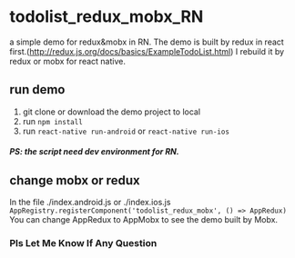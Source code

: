 # todolist_redux_mobx_RN
a simple demo for redux&mobx in RN.
The demo is built by redux in react first.(http://redux.js.org/docs/basics/ExampleTodoList.html)
I rebuild it by redux or mobx for react native.

## run demo
1. git clone or download the demo project to local
2. run `npm install`
3. run `react-native run-android` or `react-native run-ios`
##### PS: the script need dev environment for RN.

## change mobx or redux 
 In the file ./index.android.js or ./index.ios.js 
 `AppRegistry.registerComponent('todolist_redux_mobx', () => AppRedux)`
 You can change AppRedux to AppMobx to see the demo built by Mobx.
 
 ### Pls Let Me Know If Any Question
